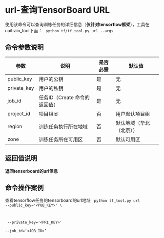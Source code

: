 

# url-查询TensorBoard URL
使用该命令可以查询训练任务的详细信息（**仅针对tensorflow框架**），工具在uaitrain\_tool下面：
<code>
python tf/tf_tool.py url --args
</code>

## 命令参数说明
| 参数 | 说明 | 是否必需 | 默认值 |
| ---- | ---- | -------- | ------ |
| public\_key   | 用户的公钥                | 是      |  无           |
| private\_key  | 用户的私钥                | 是      |  无           |
| job\_id       | 任务ID（Create 命令的返回值）  | 是      |  无           |
| project\_id   | 项目组id                | 否      |  用户默认项目组     |
| region        | 训练任务执行所在地域           | 否      |  默认地域（华北（北京））   |
| zone          | 训练任务所在可用区            | 否      |  默认可用区  |

## 返回值说明
**返回tensorboard的url信息**

## 命令操作案例
查看tensorflow任务的tensorboard的url地址
<code>
python tf_tool.py url --public_key='<PUB_KEY>' \

​    --private_key='<PRI_KEY>' \
​    --job_id=’<JOB_ID>’
</code>